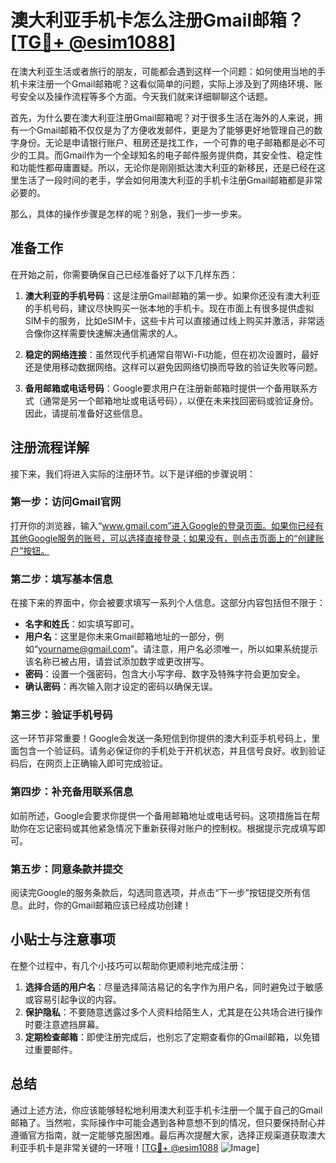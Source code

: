# 澳大利亚手机卡怎么注册Gmail邮箱？[[TG💪+ @esim1088](https://t.me/s/esim1088)]

在澳大利亚生活或者旅行的朋友，可能都会遇到这样一个问题：如何使用当地的手机卡来注册一个Gmail邮箱呢？这看似简单的问题，实际上涉及到了网络环境、账号安全以及操作流程等多个方面。今天我们就来详细聊聊这个话题。

首先，为什么要在澳大利亚注册Gmail邮箱呢？对于很多生活在海外的人来说，拥有一个Gmail邮箱不仅仅是为了方便收发邮件，更是为了能够更好地管理自己的数字身份。无论是申请银行账户、租房还是找工作，一个可靠的电子邮箱都是必不可少的工具。而Gmail作为一个全球知名的电子邮件服务提供商，其安全性、稳定性和功能性都毋庸置疑。所以，无论你是刚刚抵达澳大利亚的新移民，还是已经在这里生活了一段时间的老手，学会如何用澳大利亚的手机卡注册Gmail邮箱都是非常必要的。

那么，具体的操作步骤是怎样的呢？别急，我们一步一步来。

## 准备工作

在开始之前，你需要确保自己已经准备好了以下几样东西：

1. **澳大利亚的手机号码**：这是注册Gmail邮箱的第一步。如果你还没有澳大利亚的手机号码，建议尽快购买一张本地的手机卡。现在市面上有很多提供虚拟SIM卡的服务，比如eSIM卡，这些卡片可以直接通过线上购买并激活，非常适合像你这样需要快速解决通信需求的人。

2. **稳定的网络连接**：虽然现代手机通常自带Wi-Fi功能，但在初次设置时，最好还是使用移动数据网络。这样可以避免因网络切换而导致的验证失败等问题。

3. **备用邮箱或电话号码**：Google要求用户在注册新邮箱时提供一个备用联系方式（通常是另一个邮箱地址或电话号码），以便在未来找回密码或验证身份。因此，请提前准备好这些信息。

## 注册流程详解

接下来，我们将进入实际的注册环节。以下是详细的步骤说明：

### 第一步：访问Gmail官网

打开你的浏览器，输入“www.gmail.com”进入Google的登录页面。如果你已经有其他Google服务的账号，可以选择直接登录；如果没有，则点击页面上的“创建账户”按钮。

### 第二步：填写基本信息

在接下来的界面中，你会被要求填写一系列个人信息。这部分内容包括但不限于：

- **名字和姓氏**：如实填写即可。
- **用户名**：这里是你未来Gmail邮箱地址的一部分，例如“yourname@gmail.com”。请注意，用户名必须唯一，所以如果系统提示该名称已被占用，请尝试添加数字或更改拼写。
- **密码**：设置一个强密码，包含大小写字母、数字及特殊字符会更加安全。
- **确认密码**：再次输入刚才设定的密码以确保无误。

### 第三步：验证手机号码

这一环节非常重要！Google会发送一条短信到你提供的澳大利亚手机号码上，里面包含一个验证码。请务必保证你的手机处于开机状态，并且信号良好。收到验证码后，在网页上正确输入即可完成验证。

### 第四步：补充备用联系信息

如前所述，Google会要求你提供一个备用邮箱地址或电话号码。这项措施旨在帮助你在忘记密码或其他紧急情况下重新获得对账户的控制权。根据提示完成填写即可。

### 第五步：同意条款并提交

阅读完Google的服务条款后，勾选同意选项，并点击“下一步”按钮提交所有信息。此时，你的Gmail邮箱应该已经成功创建！

## 小贴士与注意事项

在整个过程中，有几个小技巧可以帮助你更顺利地完成注册：

1. **选择合适的用户名**：尽量选择简洁易记的名字作为用户名，同时避免过于敏感或容易引起争议的内容。
2. **保护隐私**：不要随意透露过多个人资料给陌生人，尤其是在公共场合进行操作时要注意遮挡屏幕。
3. **定期检查邮箱**：即使注册完成后，也别忘了定期查看你的Gmail邮箱，以免错过重要邮件。

## 总结

通过上述方法，你应该能够轻松地利用澳大利亚手机卡注册一个属于自己的Gmail邮箱了。当然啦，实际操作中可能会遇到各种意想不到的情况，但只要保持耐心并遵循官方指南，就一定能够克服困难。最后再次提醒大家，选择正规渠道获取澳大利亚手机卡是非常关键的一环哦！[[TG💪+ @esim1088](https://t.me/s/esim1088) ![Image](https://i.postimg.cc/4NQfJmqS/Snipaste-2025-05-13-00-14-12.png)]